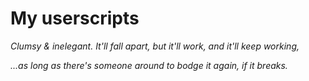 # My userscripts

*Clumsy & inelegant. It'll fall apart, but it'll work, and it'll keep working,*

*...as long as there's someone around to bodge it again, if it breaks.*
